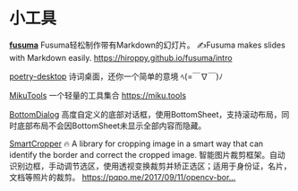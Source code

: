 # 小工具
[**fusuma**](https://github.com/hiroppy/fusuma.git)
Fusuma轻松制作带有Markdown的幻灯片。 ✍️Fusuma makes slides with Markdown easily. https://hiroppy.github.io/fusuma/intro

[poetry-desktop](https://github.com/okcy1016/poetry-desktop)
诗词桌面，还你一个简单的意境 ﾍ(=￣∇￣)ﾉ 

[MikuTools](https://github.com/Ice-Hazymoon/MikuTools)
一个轻量的工具集合 https://miku.tools

[BottomDialog](https://github.com/Vove7/BottomDialog)
高度自定义的底部对话框，使用BottomSheet，支持滚动布局，同时底部布局不会因BottomSheet未显示全部内容而隐藏。 

[SmartCropper](https://github.com/pqpo/SmartCropper)
🔥 A library for cropping image in a smart way that can identify the border and correct the cropped image. 智能图片裁剪框架。自动识别边框，手动调节选区，使用透视变换裁剪并矫正选区；适用于身份证，名片，文档等照片的裁剪。 https://pqpo.me/2017/09/11/opencv-bor…





